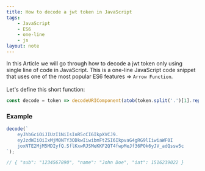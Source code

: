 ```yaml
---
title: How to decode a jwt token in JavaScript
tags:
    - JavaScript
    - ES6
    - one-line
    - js
layout: note
---
```




In this Article we will go through how to decode a jwt token only using single line of code in JavaScript.
This is a one-line JavaScript code snippet that uses one of the most popular ES6 features => `Arrow Function`.
<br/>
<br/>
Let's define this short function:

```js {.wrap}
const decode = token => decodeURIComponent(atob(token.split('.')[1].replace('-', '+').replace('_', '/')).split('').map(c => `%${('00' + c.charCodeAt(0).toString(16)).slice(-2)}`).join(''));
```

### Example

```js {.wrap}
decode(`
    eyJhbGciOiJIUzI1NiIsInR5cCI6IkpXVCJ9.
    eyJzdWIiOiIxMjM0NTY3ODkwIiwibmFtZSI6IkpvaG4gRG9lIiwiaWF0I
    joxNTE2MjM5MDIyfQ.SflKxwRJSMeKKF2QT4fwpMeJf36POk6yJV_adQssw5c
`);

// { "sub": "1234567890", "name": "John Doe", "iat": 1516239022 }
```